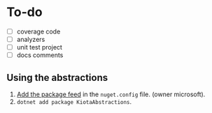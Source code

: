 # To-do

- [ ] coverage code
- [ ] analyzers
- [ ] unit test project
- [ ] docs comments

## Using the abstractions

1. [Add the package feed](https://docs.github.com/en/packages/guides/configuring-dotnet-cli-for-use-with-github-packages#authenticating-to-github-packages) in the `nuget.config` file. (owner microsoft).
1. `dotnet add package KiotaAbstractions`.
